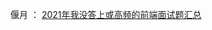<!--
 * @Author: hf
 * @Date: 2021-12-02 16:35:38
 * @LastEditTime: 2021-12-02 16:37:01
 * @LastEditors: hf
-->
偃月 ： [2021年我没答上或高频的前端面试题汇总](https://www.jianshu.com/p/23c4156f2058)